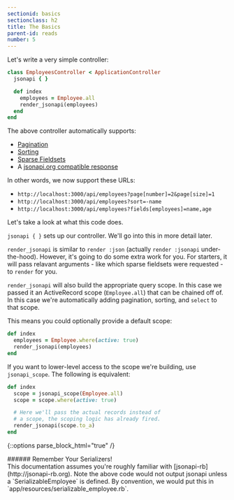 ```yaml
---
sectionid: basics
sectionclass: h2
title: The Basics
parent-id: reads
number: 5
---
```


Let's write a very simple controller:

```ruby
class EmployeesController < ApplicationController
  jsonapi { }

  def index
    employees = Employee.all
    render_jsonapi(employees)
  end
end
```

The above controller automatically supports:

* [Pagination](http://jsonapi.org/format/#fetching-pagination)
* [Sorting](http://jsonapi.org/format/#fetching-sorting)
* [Sparse Fieldsets](http://jsonapi.org/format/#fetching-sparse-fieldsets)
* A [jsonapi.org compatible response](http://jsonapi.org/format/#document-structure)

In other words, we now support these URLs:

* `http://localhost:3000/api/employees?page[number]=2&page[size]=1`
* `http://localhost:3000/api/employees?sort=-name`
* `http://localhost:3000/api/employees?fields[employees]=name,age`

Let's take a look at what this code does.

`jsonapi { }` sets up our controller. We'll go into this in more detail
later.

`render_jsonapi` is similar to `render :json` (actually `render :jsonapi` under-the-hood). However, it's going to do
some extra work for you. For starters, it will pass relavant arguments -
like which sparse fieldsets were requested - to `render` for you.

`render_jsonapi` will also build the appropriate query scope. In this case
we passed it an ActiveRecord scope (`Employee.all`) that can be chained
off of. In this case we're automatically adding pagination, sorting, and
`select` to that scope.

This means you could optionally provide a default scope:

```ruby
def index
  employees = Employee.where(active: true)
  render_jsonapi(employees)
end
```

If you want to lower-level access to the scope we're building, use
`jsonapi_scope`. The following is equivalent:

```ruby
def index
  scope = jsonapi_scope(Employee.all)
  scope = scope.where(active: true)

  # Here we'll pass the actual records instead of
  # a scope, the scoping logic has already fired.
  render_jsonapi(scope.to_a)
end
```

{::options parse_block_html="true" /}
<div class='note info'>
###### Remember Your Serializers!
  <div class='note-content'>
  This documentation assumes you're roughly familiar with
  [jsonapi-rb](http://jsonapi-rb.org). Note the above code would not output jsonapi unless a `SerializableEmployee` is defined. By convention, we would put this in `app/resources/serializable_employee.rb`.
  </div>
</div>
<div style="height: 8rem;" />
